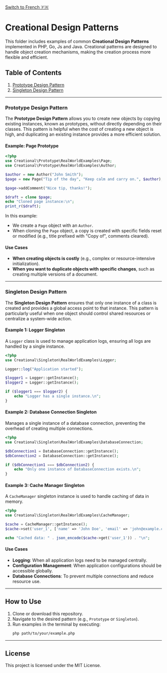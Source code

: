 [ Switch to French 🇫🇷](README_fr.md)

# Creational Design Patterns

This folder includes examples of common **Creational Design Patterns** implemented in PHP, Go, Js and Java. Creational patterns are designed to handle object creation mechanisms, making the creation process more flexible and efficient.

## Table of Contents
1. [Prototype Design Pattern](#prototype-design-pattern)
2. [Singleton Design Pattern](#singleton-design-pattern)

---

### Prototype Design Pattern
The **Prototype Design Pattern** allows you to create new objects by copying existing instances, known as prototypes, without directly depending on their classes. This pattern is helpful when the cost of creating a new object is high, and duplicating an existing instance provides a more efficient solution.

#### Example: Page Prototype

```php
<?php
use Creational\Prototype\RealWorldExamples\Page;
use Creational\Prototype\RealWorldExamples\Author;

$author = new Author("John Smith");
$page = new Page("Tip of the day", "Keep calm and carry on.", $author);

$page->addComment("Nice tip, thanks!");

$draft = clone $page;
echo "Cloned page instance:\n";
print_r($draft);
```

In this example:
- We create a `Page` object with an `Author`.
- When cloning the `Page` object, a copy is created with specific fields reset or modified (e.g., title prefixed with "Copy of", comments cleared).

#### Use Cases

- **When creating objects is costly** (e.g., complex or resource-intensive initialization).
- **When you want to duplicate objects with specific changes**, such as creating multiple versions of a document.

---

### Singleton Design Pattern

The **Singleton Design Pattern** ensures that only one instance of a class is created and provides a global access point to that instance. This pattern is particularly useful when one object should control shared resources or centralize a system-wide action.

#### Example 1: Logger Singleton

A `Logger` class is used to manage application logs, ensuring all logs are handled by a single instance.

```php
<?php
use Creational\Singleton\RealWorldExamples\Logger;

Logger::log("Application started");

$logger1 = Logger::getInstance();
$logger2 = Logger::getInstance();

if ($logger1 === $logger2) {
    echo "Logger has a single instance.\n";
}
```

#### Example 2: Database Connection Singleton

Manages a single instance of a database connection, preventing the overhead of creating multiple connections.

```php
<?php
use Creational\Singleton\RealWorldExamples\DatabaseConnection;

$dbConnection1 = DatabaseConnection::getInstance();
$dbConnection2 = DatabaseConnection::getInstance();

if ($dbConnection1 === $dbConnection2) {
    echo "Only one instance of DatabaseConnection exists.\n";
}
```

#### Example 3: Cache Manager Singleton

A `CacheManager` singleton instance is used to handle caching of data in memory.

```php
<?php
use Creational\Singleton\RealWorldExamples\CacheManager;

$cache = CacheManager::getInstance();
$cache->set('user_1', ['name' => 'John Doe', 'email' => 'john@example.com']);

echo "Cached data: " . json_encode($cache->get('user_1')) . "\n";
```

#### Use Cases

- **Logging**: When all application logs need to be managed centrally.
- **Configuration Management**: When application configurations should be accessible globally.
- **Database Connections**: To prevent multiple connections and reduce resource use.

---

## How to Use

1. Clone or download this repository.
2. Navigate to the desired pattern (e.g., `Prototype` or `Singleton`).
3. Run examples in the terminal by executing:
   ```bash
   php path/to/your/example.php
   ```

---

## License

This project is licensed under the MIT License.

